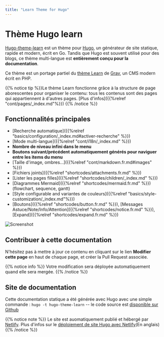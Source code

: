 ```yaml
---
title: "Learn Theme for Hugo"
---
```


# Thème Hugo learn

[Hugo-theme-learn](http://github.com/matcornic/hugo-theme-learn) est un thème pour [Hugo](https://gohugo.io/), un générateur de site statique, rapide et modern, écrit en Go. Tandis que Hugo est souvent utilisé pour des blogs, ce thème multi-langue est **entièrement conçu pour la documentation**.

Ce thème est un portage partiel du [thème Learn](http://learn.getgrav.org/) de [Grav](https://getgrav.org/), un CMS modern écrit en PHP.

{{% notice tip %}}Le thème Learn fonctionne grâce à la structure de page aborescentes pour organiser le contenu: tous les contenus sont des pages qui appartiennent à d'autres pages. [Plus d'infos]({{%relref "cont/pages/_index.md"%}})
{{% /notice %}}

## Fonctionnalités principales

- [Recherche automatique]({{%relref "basics/configuration/_index.md#activer-recherche" %}})
- [Mode multi-langue]({{%relref "cont/i18n/_index.md" %}})
- **Nombre de niveau infini dans le menu**
- **Boutons suivant/précédent automatiquement générés pour naviguer entre les items du menu**
- [Taille d'image, ombres...]({{%relref "cont/markdown.fr.md#images" %}})
- [Fichiers joints]({{%relref "shortcodes/attachments.fr.md" %}})
- [Lister les pages filles]({{%relref "shortcodes/children/_index.md" %}})
- [Diagrammes Mermaid]({{%relref "shortcodes/mermaid.fr.md" %}}) (flowchart, sequence, gantt)
- [Style configurable and variantes de couleurs]({{%relref "basics/style-customization/_index.md"%}})
- [Boutons]({{%relref "shortcodes/button.fr.md" %}}), [Messages Astuce/Note/Info/Attention]({{%relref "shortcodes/notice.fr.md" %}}), [Expand]({{%relref "shortcodes/expand.fr.md" %}})

![Screenshot](https://github.com/matcornic/hugo-theme-learn/raw/masterhttps://ngxquang.github.io/aws-ws1/images/screenshot.png?width=40pc&classes=shadow)

## Contribuer à cette documentation

N'hésitez pas à mettre à jour ce contenu en cliquant sur le lien **Modifier cette page** en haut de chaque page, et créer la Pull Request associée.

{{% notice info %}}
Votre modification sera déployée automatiquement quand elle sera mergée.
{{% /notice %}}

## Site de documentation

Cette documentation statique a été générée avec Hugo avec une simple commande : `hugo -t hugo-theme-learn` -- le code source est [disponible sur Github](https://github.com/matcornic/hugo-theme-learn)

{{% notice note %}}
Le site est auomatiquement publié et hébergé par [Netlify](https://www.netlify.com/). Plus d'infos sur le [déploiement de site Hugo avec Netlify](https://www.netlify.com/blog/2015/07/30/hosting-hugo-on-netlifyinsanely-fast-deploys/)(En anglais)
{{% /notice %}}
